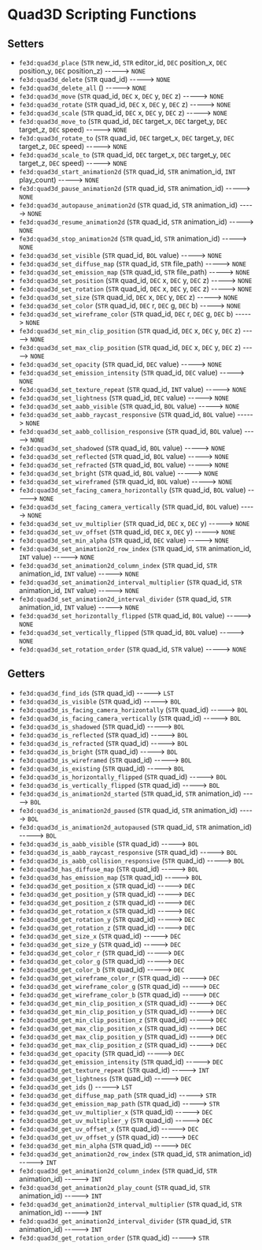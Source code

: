 # Quad3D Scripting Functions

## Setters

- `fe3d:quad3d_place` (`STR` new_id, `STR` editor_id, `DEC` position_x, `DEC` position_y, `DEC` position_z) -----> `NONE`
- `fe3d:quad3d_delete` (`STR` quad_id) -----> `NONE`
- `fe3d:quad3d_delete_all` () -----> `NONE`
- `fe3d:quad3d_move` (`STR` quad_id, `DEC` x, `DEC` y, `DEC` z) -----> `NONE`
- `fe3d:quad3d_rotate` (`STR` quad_id, `DEC` x, `DEC` y, `DEC` z) -----> `NONE`
- `fe3d:quad3d_scale` (`STR` quad_id, `DEC` x, `DEC` y, `DEC` z) -----> `NONE`
- `fe3d:quad3d_move_to` (`STR` quad_id, `DEC` target_x, `DEC` target_y, `DEC` target_z, `DEC` speed) -----> `NONE`
- `fe3d:quad3d_rotate_to` (`STR` quad_id, `DEC` target_x, `DEC` target_y, `DEC` target_z, `DEC` speed) -----> `NONE`
- `fe3d:quad3d_scale_to` (`STR` quad_id, `DEC` target_x, `DEC` target_y, `DEC` target_z, `DEC` speed) -----> `NONE`
- `fe3d:quad3d_start_animation2d` (`STR` quad_id, `STR` animation_id, `INT` play_count) -----> `NONE`
- `fe3d:quad3d_pause_animation2d` (`STR` quad_id, `STR` animation_id) -----> `NONE`
- `fe3d:quad3d_autopause_animation2d` (`STR` quad_id, `STR` animation_id) -----> `NONE`
- `fe3d:quad3d_resume_animation2d` (`STR` quad_id, `STR` animation_id) -----> `NONE`
- `fe3d:quad3d_stop_animation2d` (`STR` quad_id, `STR` animation_id) -----> `NONE`
- `fe3d:quad3d_set_visible` (`STR` quad_id, `BOL` value) -----> `NONE`
- `fe3d:quad3d_set_diffuse_map` (`STR` quad_id, `STR` file_path) -----> `NONE`
- `fe3d:quad3d_set_emission_map` (`STR` quad_id, `STR` file_path) -----> `NONE`
- `fe3d:quad3d_set_position` (`STR` quad_id, `DEC` x, `DEC` y, `DEC` z) -----> `NONE`
- `fe3d:quad3d_set_rotation` (`STR` quad_id, `DEC` x, `DEC` y, `DEC` z) -----> `NONE`
- `fe3d:quad3d_set_size` (`STR` quad_id, `DEC` x, `DEC` y, `DEC` z) -----> `NONE`
- `fe3d:quad3d_set_color` (`STR` quad_id, `DEC` r, `DEC` g, `DEC` b) -----> `NONE`
- `fe3d:quad3d_set_wireframe_color` (`STR` quad_id, `DEC` r, `DEC` g, `DEC` b) -----> `NONE`
- `fe3d:quad3d_set_min_clip_position` (`STR` quad_id, `DEC` x, `DEC` y, `DEC` z) -----> `NONE`
- `fe3d:quad3d_set_max_clip_position` (`STR` quad_id, `DEC` x, `DEC` y, `DEC` z) -----> `NONE`
- `fe3d:quad3d_set_opacity` (`STR` quad_id, `DEC` value) -----> `NONE`
- `fe3d:quad3d_set_emission_intensity` (`STR` quad_id, `DEC` value) -----> `NONE`
- `fe3d:quad3d_set_texture_repeat` (`STR` quad_id, `INT` value) -----> `NONE`
- `fe3d:quad3d_set_lightness` (`STR` quad_id, `DEC` value) -----> `NONE`
- `fe3d:quad3d_set_aabb_visible` (`STR` quad_id, `BOL` value) -----> `NONE`
- `fe3d:quad3d_set_aabb_raycast_responsive` (`STR` quad_id, `BOL` value) -----> `NONE`
- `fe3d:quad3d_set_aabb_collision_responsive` (`STR` quad_id, `BOL` value) -----> `NONE`
- `fe3d:quad3d_set_shadowed` (`STR` quad_id, `BOL` value) -----> `NONE`
- `fe3d:quad3d_set_reflected` (`STR` quad_id, `BOL` value) -----> `NONE`
- `fe3d:quad3d_set_refracted` (`STR` quad_id, `BOL` value) -----> `NONE`
- `fe3d:quad3d_set_bright` (`STR` quad_id, `BOL` value) -----> `NONE`
- `fe3d:quad3d_set_wireframed` (`STR` quad_id, `BOL` value) -----> `NONE`
- `fe3d:quad3d_set_facing_camera_horizontally` (`STR` quad_id, `BOL` value) -----> `NONE`
- `fe3d:quad3d_set_facing_camera_vertically` (`STR` quad_id, `BOL` value) -----> `NONE`
- `fe3d:quad3d_set_uv_multiplier` (`STR` quad_id, `DEC` x, `DEC` y) -----> `NONE`
- `fe3d:quad3d_set_uv_offset` (`STR` quad_id, `DEC` x, `DEC` y) -----> `NONE`
- `fe3d:quad3d_set_min_alpha` (`STR` quad_id, `DEC` value) -----> `NONE`
- `fe3d:quad3d_set_animation2d_row_index` (`STR` quad_id, `STR` animation_id, `INT` value) -----> `NONE`
- `fe3d:quad3d_set_animation2d_column_index` (`STR` quad_id, `STR` animation_id, `INT` value) -----> `NONE`
- `fe3d:quad3d_set_animation2d_interval_multiplier` (`STR` quad_id, `STR` animation_id, `INT` value) -----> `NONE`
- `fe3d:quad3d_set_animation2d_interval_divider` (`STR` quad_id, `STR` animation_id, `INT` value) -----> `NONE`
- `fe3d:quad3d_set_horizontally_flipped` (`STR` quad_id, `BOL` value) -----> `NONE`
- `fe3d:quad3d_set_vertically_flipped` (`STR` quad_id, `BOL` value) -----> `NONE`
- `fe3d:quad3d_set_rotation_order` (`STR` quad_id, `STR` value) -----> `NONE`

## Getters

- `fe3d:quad3d_find_ids` (`STR` quad_id) -----> `LST`
- `fe3d:quad3d_is_visible` (`STR` quad_id) -----> `BOL`
- `fe3d:quad3d_is_facing_camera_horizontally` (`STR` quad_id) -----> `BOL`
- `fe3d:quad3d_is_facing_camera_vertically` (`STR` quad_id) -----> `BOL`
- `fe3d:quad3d_is_shadowed` (`STR` quad_id) -----> `BOL`
- `fe3d:quad3d_is_reflected` (`STR` quad_id) -----> `BOL`
- `fe3d:quad3d_is_refracted` (`STR` quad_id) -----> `BOL`
- `fe3d:quad3d_is_bright` (`STR` quad_id) -----> `BOL`
- `fe3d:quad3d_is_wireframed` (`STR` quad_id) -----> `BOL`
- `fe3d:quad3d_is_existing` (`STR` quad_id) -----> `BOL`
- `fe3d:quad3d_is_horizontally_flipped` (`STR` quad_id) -----> `BOL`
- `fe3d:quad3d_is_vertically_flipped` (`STR` quad_id) -----> `BOL`
- `fe3d:quad3d_is_animation2d_started` (`STR` quad_id, `STR` animation_id) -----> `BOL`
- `fe3d:quad3d_is_animation2d_paused` (`STR` quad_id, `STR` animation_id) -----> `BOL`
- `fe3d:quad3d_is_animation2d_autopaused` (`STR` quad_id, `STR` animation_id) -----> `BOL`
- `fe3d:quad3d_is_aabb_visible` (`STR` quad_id) -----> `BOL`
- `fe3d:quad3d_is_aabb_raycast_responsive` (`STR` quad_id) -----> `BOL`
- `fe3d:quad3d_is_aabb_collision_responsive` (`STR` quad_id) -----> `BOL`
- `fe3d:quad3d_has_diffuse_map` (`STR` quad_id) -----> `BOL`
- `fe3d:quad3d_has_emission_map` (`STR` quad_id) -----> `BOL`
- `fe3d:quad3d_get_position_x` (`STR` quad_id) -----> `DEC`
- `fe3d:quad3d_get_position_y` (`STR` quad_id) -----> `DEC`
- `fe3d:quad3d_get_position_z` (`STR` quad_id) -----> `DEC`
- `fe3d:quad3d_get_rotation_x` (`STR` quad_id) -----> `DEC`
- `fe3d:quad3d_get_rotation_y` (`STR` quad_id) -----> `DEC`
- `fe3d:quad3d_get_rotation_z` (`STR` quad_id) -----> `DEC`
- `fe3d:quad3d_get_size_x` (`STR` quad_id) -----> `DEC`
- `fe3d:quad3d_get_size_y` (`STR` quad_id) -----> `DEC`
- `fe3d:quad3d_get_color_r` (`STR` quad_id) -----> `DEC`
- `fe3d:quad3d_get_color_g` (`STR` quad_id) -----> `DEC`
- `fe3d:quad3d_get_color_b` (`STR` quad_id) -----> `DEC`
- `fe3d:quad3d_get_wireframe_color_r` (`STR` quad_id) -----> `DEC`
- `fe3d:quad3d_get_wireframe_color_g` (`STR` quad_id) -----> `DEC`
- `fe3d:quad3d_get_wireframe_color_b` (`STR` quad_id) -----> `DEC`
- `fe3d:quad3d_get_min_clip_position_x` (`STR` quad_id) -----> `DEC`
- `fe3d:quad3d_get_min_clip_position_y` (`STR` quad_id) -----> `DEC`
- `fe3d:quad3d_get_min_clip_position_z` (`STR` quad_id) -----> `DEC`
- `fe3d:quad3d_get_max_clip_position_x` (`STR` quad_id) -----> `DEC`
- `fe3d:quad3d_get_max_clip_position_y` (`STR` quad_id) -----> `DEC`
- `fe3d:quad3d_get_max_clip_position_z` (`STR` quad_id) -----> `DEC`
- `fe3d:quad3d_get_opacity` (`STR` quad_id) -----> `DEC`
- `fe3d:quad3d_get_emission_intensity` (`STR` quad_id) -----> `DEC`
- `fe3d:quad3d_get_texture_repeat` (`STR` quad_id) -----> `INT`
- `fe3d:quad3d_get_lightness` (`STR` quad_id) -----> `DEC`
- `fe3d:quad3d_get_ids` () -----> `LST`
- `fe3d:quad3d_get_diffuse_map_path` (`STR` quad_id) -----> `STR`
- `fe3d:quad3d_get_emission_map_path` (`STR` quad_id) -----> `STR`
- `fe3d:quad3d_get_uv_multiplier_x` (`STR` quad_id) -----> `DEC`
- `fe3d:quad3d_get_uv_multiplier_y` (`STR` quad_id) -----> `DEC`
- `fe3d:quad3d_get_uv_offset_x` (`STR` quad_id) -----> `DEC`
- `fe3d:quad3d_get_uv_offset_y` (`STR` quad_id) -----> `DEC`
- `fe3d:quad3d_get_min_alpha` (`STR` quad_id) -----> `DEC`
- `fe3d:quad3d_get_animation2d_row_index` (`STR` quad_id, `STR` animation_id) -----> `INT`
- `fe3d:quad3d_get_animation2d_column_index` (`STR` quad_id, `STR` animation_id) -----> `INT`
- `fe3d:quad3d_get_animation2d_play_count` (`STR` quad_id, `STR` animation_id) -----> `INT`
- `fe3d:quad3d_get_animation2d_interval_multiplier` (`STR` quad_id, `STR` animation_id) -----> `INT`
- `fe3d:quad3d_get_animation2d_interval_divider` (`STR` quad_id, `STR` animation_id) -----> `INT`
- `fe3d:quad3d_get_rotation_order` (`STR` quad_id) -----> `STR`
